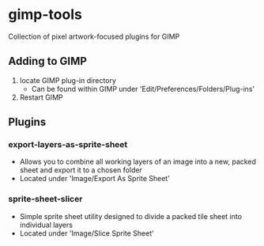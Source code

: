 # gimp-tools
Collection of pixel artwork-focused plugins for GIMP

## Adding to GIMP
1.  locate GIMP plug-in directory
    * Can be found within GIMP under 'Edit/Preferences/Folders/Plug-ins'
2.  Restart GIMP

## Plugins
### export-layers-as-sprite-sheet
* Allows you to combine all working layers of an image into a new, packed sheet and export it to a chosen folder
* Located under 'Image/Export As Sprite Sheet'

### sprite-sheet-slicer
* Simple sprite sheet utility designed to divide a packed tile sheet into individual layers
* Located under 'Image/Slice Sprite Sheet'